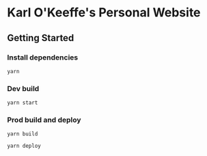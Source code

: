# Karl O'Keeffe's Personal Website


## Getting Started


### Install dependencies

```
yarn
```


### Dev build

```
yarn start
```


### Prod build and deploy

```
yarn build
```

```
yarn deploy
```
